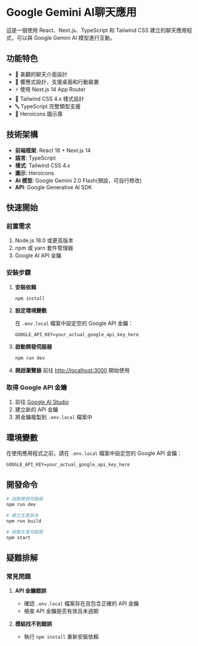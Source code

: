 # Google Gemini AI聊天應用

這是一個使用 React、Next.js、TypeScript 和 Tailwind CSS 建立的聊天應用程式，可以與 Google Gemini AI 模型進行互動。

## 功能特色

- 💬 美觀的聊天介面設計
- 📱 響應式設計，支援桌面和行動裝置
- ⚡ 使用 Next.js 14 App Router
- 🎨 Tailwind CSS 4.x 樣式設計
- 🔤 TypeScript 完整類型支援
- 🎯 Heroicons 圖示庫

## 技術架構

- **前端框架**: React 18 + Next.js 14
- **語言**: TypeScript
- **樣式**: Tailwind CSS 4.x
- **圖示**: Heroicons
- **AI 模型**: Google Gemini 2.0 Flash(預設，可自行修改)
- **API**: Google Generative AI SDK

## 快速開始

### 前置需求

1. Node.js 18.0 或更高版本
2. npm 或 yarn 套件管理器
3. Google AI API 金鑰

### 安裝步驟

1. **安裝依賴**
   ```bash
   npm install
   ```

2. **設定環境變數**
   
   在 `.env.local` 檔案中設定您的 Google API 金鑰：
   ```
   GOOGLE_API_KEY=your_actual_google_api_key_here
   ```

3. **啟動開發伺服器**

   ```bash
   npm run dev
   ```

4. **開啟瀏覽器**
   前往 [http://localhost:3000](http://localhost:3000) 開始使用

### 取得 Google API 金鑰

1. 前往 [Google AI Studio](https://aistudio.google.com/app/apikey)
2. 建立新的 API 金鑰
3. 將金鑰複製到 `.env.local` 檔案中

## 環境變數

在使用應用程式之前，請在 `.env.local` 檔案中設定您的 Google API 金鑰：

```
GOOGLE_API_KEY=your_actual_google_api_key_here
```

## 開發命令

```bash
# 啟動開發伺服器
npm run dev

# 建立生產版本
npm run build

# 啟動生產伺服器
npm start
```

## 疑難排解

### 常見問題

1. **API 金鑰錯誤**
   - 確認 `.env.local` 檔案存在且包含正確的 API 金鑰
   - 檢查 API 金鑰是否有效且未過期

2. **模組找不到錯誤**
   - 執行 `npm install` 重新安裝依賴
